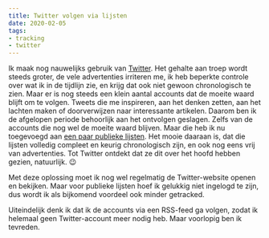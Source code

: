 ```yaml
---
title: Twitter volgen via lijsten
date: 2020-02-05
tags:
- tracking
- twitter
---
```

Ik maak nog nauwelijks gebruik van [Twitter](https://twitter.com/). Het gehalte aan troep wordt steeds groter, de vele advertenties irriteren me, ik heb beperkte controle over wat ik in de tijdlijn zie, en krijg dat ook niet gewoon chronologisch te zien. Maar er is nog steeds een klein aantal accounts dat de moeite waard blijft om te volgen. Tweets die me inspireren, aan het denken zetten, aan het lachten maken of doorverwijzen naar interessante artikelen. Daarom ben ik de afgelopen periode behoorlijk aan het ontvolgen geslagen. Zelfs van de accounts die nog wel de moeite waard blijven. Maar die heb ik nu toegevoegd aan [een paar publieke lijsten](https://twitter.com/robertvanbregt/lists). Het mooie daaraan is, dat die lijsten volledig compleet en keurig chronologisch zijn, en ook nog eens vrij van advertenties. Tot Twitter ontdekt dat ze dit over het hoofd hebben gezien, natuurlijk. 😉

Met deze oplossing moet ik nog wel regelmatig de Twitter-website openen en bekijken. Maar voor publieke lijsten hoef ik gelukkig niet ingelogd te zijn, dus wordt ik als bijkomend voordeel ook minder getracked.

Uiteindelijk denk ik dat ik de accounts via een RSS-feed ga volgen, zodat ik helemaal geen Twitter-account meer nodig heb. Maar voorlopig ben ik tevreden.
